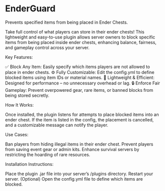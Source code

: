 # EnderGuard
Prevents specified items from being placed in Ender Chests.

Take full control of what players can store in their ender chests! This lightweight and easy-to-use plugin allows server owners to block specific items from being placed inside ender chests, enhancing balance, fairness, and gameplay control across your server.





Key Features:

✅ Block Any Item: Easily specify which items players are not allowed to place in ender chests.
⚙️ Fully Customizable: Edit the config.yml to define blocked items using item IDs or material names.
🔄 Lightweight & Efficient: Designed for performance – no unnecessary overhead or lag.
🔒 Enforce Fair Gameplay: Prevent overpowered gear, rare items, or banned blocks from being stored secretly.


How It Works:

Once installed, the plugin listens for attempts to place blocked items into an ender chest. If the item is listed in the config, the placement is cancelled, and a customizable message can notify the player.





Use Cases:

Ban players from hiding illegal items in their ender chest.
Prevent players from saving event gear or admin kits.
Enhance survival servers by restricting the hoarding of rare resources.


Installation Instructions:

Place the plugin .jar file into your server’s /plugins directory.
Restart your server.
(Optional) Open the config.yml file to define which items are blocked.
